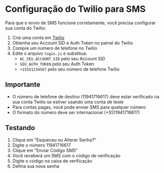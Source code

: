 # Configuração do Twilio para SMS

Para que o envio de SMS funcione corretamente, você precisa configurar sua conta do Twilio:

1. Crie uma conta em [Twilio](https://www.twilio.com/)
2. Obtenha seu Account SID e Auth Token no painel do Twilio
3. Compre um número de telefone no Twilio
4. Edite o arquivo `login.js` e substitua:
   - `AC_SEU_ACCOUNT_SID` pelo seu Account SID
   - `SEU_AUTH_TOKEN` pelo seu Auth Token
   - `+15551234567` pelo seu número de telefone Twilio

## Importante

- O número de telefone de destino (11941716617) deve estar verificado na sua conta Twilio se estiver usando uma conta de teste
- Para contas pagas, você pode enviar SMS para qualquer número
- O formato do número deve ser internacional (+5511941716617)

## Testando

1. Clique em "Esqueceu ou Alterar Senha?"
2. Digite o número 11941716617
3. Clique em "Enviar Código SMS"
4. Você receberá um SMS com o código de verificação
5. Digite o código na caixa de verificação
6. Defina sua nova senha